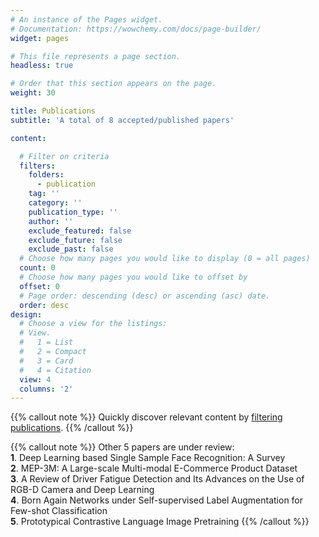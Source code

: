 ```yaml
---
# An instance of the Pages widget.
# Documentation: https://wowchemy.com/docs/page-builder/
widget: pages

# This file represents a page section.
headless: true

# Order that this section appears on the page.
weight: 30

title: Publications
subtitle: 'A total of 8 accepted/published papers'

content:

  # Filter on criteria
  filters:
    folders:
      - publication
    tag: ''
    category: ''
    publication_type: ''
    author: ''
    exclude_featured: false
    exclude_future: false
    exclude_past: false
  # Choose how many pages you would like to display (0 = all pages)
  count: 0
  # Choose how many pages you would like to offset by
  offset: 0
  # Page order: descending (desc) or ascending (asc) date.
  order: desc
design:
  # Choose a view for the listings:
  # View.
  #   1 = List
  #   2 = Compact
  #   3 = Card
  #   4 = Citation
  view: 4
  columns: '2'
---
```


{{% callout note %}}
Quickly discover relevant content by [filtering publications](./publication/).
{{% /callout %}}

{{% callout note %}}
Other 5 papers are under review:
<br/> **1**. Deep Learning based Single Sample Face Recognition: A Survey
<br/> **2**. MEP-3M: A Large-scale Multi-modal E-Commerce Product Dataset
<br/> **3**. A Review of Driver Fatigue Detection and Its Advances on the Use of RGB-D Camera and Deep Learning
<br/> **4**. Born Again Networks under Self-supervised Label Augmentation for Few-shot Classification
<br/> **5**. Prototypical Contrastive Language Image Pretraining
{{% /callout %}}
